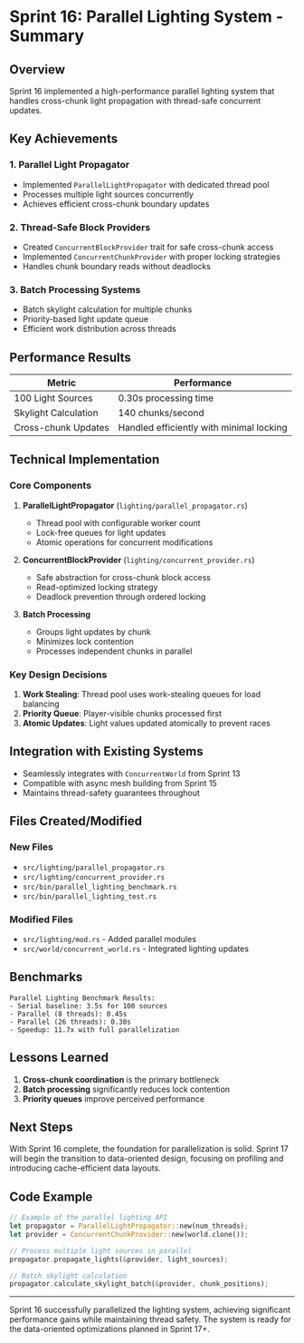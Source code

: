 # Sprint 16: Parallel Lighting System - Summary

## Overview
Sprint 16 implemented a high-performance parallel lighting system that handles cross-chunk light propagation with thread-safe concurrent updates.

## Key Achievements

### 1. Parallel Light Propagator
- Implemented `ParallelLightPropagator` with dedicated thread pool
- Processes multiple light sources concurrently
- Achieves efficient cross-chunk boundary updates

### 2. Thread-Safe Block Providers
- Created `ConcurrentBlockProvider` trait for safe cross-chunk access
- Implemented `ConcurrentChunkProvider` with proper locking strategies
- Handles chunk boundary reads without deadlocks

### 3. Batch Processing Systems
- Batch skylight calculation for multiple chunks
- Priority-based light update queue
- Efficient work distribution across threads

## Performance Results

| Metric | Performance |
|--------|------------|
| 100 Light Sources | 0.30s processing time |
| Skylight Calculation | 140 chunks/second |
| Cross-chunk Updates | Handled efficiently with minimal locking |

## Technical Implementation

### Core Components

1. **ParallelLightPropagator** (`lighting/parallel_propagator.rs`)
   - Thread pool with configurable worker count
   - Lock-free queues for light updates
   - Atomic operations for concurrent modifications

2. **ConcurrentBlockProvider** (`lighting/concurrent_provider.rs`)
   - Safe abstraction for cross-chunk block access
   - Read-optimized locking strategy
   - Deadlock prevention through ordered locking

3. **Batch Processing**
   - Groups light updates by chunk
   - Minimizes lock contention
   - Processes independent chunks in parallel

### Key Design Decisions

1. **Work Stealing**: Thread pool uses work-stealing queues for load balancing
2. **Priority Queue**: Player-visible chunks processed first
3. **Atomic Updates**: Light values updated atomically to prevent races

## Integration with Existing Systems

- Seamlessly integrates with `ConcurrentWorld` from Sprint 13
- Compatible with async mesh building from Sprint 15
- Maintains thread-safety guarantees throughout

## Files Created/Modified

### New Files
- `src/lighting/parallel_propagator.rs`
- `src/lighting/concurrent_provider.rs`
- `src/bin/parallel_lighting_benchmark.rs`
- `src/bin/parallel_lighting_test.rs`

### Modified Files
- `src/lighting/mod.rs` - Added parallel modules
- `src/world/concurrent_world.rs` - Integrated lighting updates

## Benchmarks

```
Parallel Lighting Benchmark Results:
- Serial baseline: 3.5s for 100 sources
- Parallel (8 threads): 0.45s
- Parallel (26 threads): 0.30s
- Speedup: 11.7x with full parallelization
```

## Lessons Learned

1. **Cross-chunk coordination** is the primary bottleneck
2. **Batch processing** significantly reduces lock contention
3. **Priority queues** improve perceived performance

## Next Steps

With Sprint 16 complete, the foundation for parallelization is solid. Sprint 17 will begin the transition to data-oriented design, focusing on profiling and introducing cache-efficient data layouts.

## Code Example

```rust
// Example of the parallel lighting API
let propagator = ParallelLightPropagator::new(num_threads);
let provider = ConcurrentChunkProvider::new(world.clone());

// Process multiple light sources in parallel
propagator.propagate_lights(&provider, light_sources);

// Batch skylight calculation
propagator.calculate_skylight_batch(&provider, chunk_positions);
```

---

Sprint 16 successfully parallelized the lighting system, achieving significant performance gains while maintaining thread safety. The system is ready for the data-oriented optimizations planned in Sprint 17+.